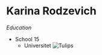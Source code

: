 **Karina Rodzevich**
===
*Education*
+ School 15
    + Universitet
![Tulips](https://user-images.githubusercontent.com/106615601/173685768-2c626b1e-50a2-4d9e-a29f-7113c7667ab9.jpg)

